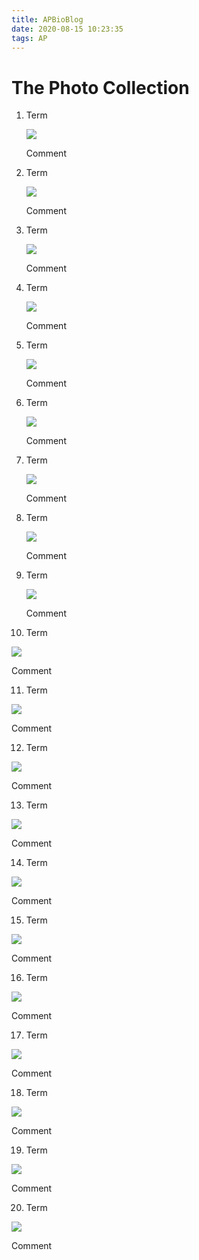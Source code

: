 ```yaml
---
title: APBioBlog
date: 2020-08-15 10:23:35
tags: AP
---
```


# The Photo Collection

1. Term

   ![](APBioBlog/APBio1.JPEG)

   Comment

2. Term

   ![](APBioBlog/APBio2.JPEG)

   Comment

3. Term

   ![](APBioBlog/APBio3.JPEG)

   Comment

4. Term

   ![](APBioBlog/APBio4.JPEG)

   Comment

5. Term

   ![](APBioBlog/APBio5.JPEG)

   Comment

6. Term

   ![](APBioBlog/APBio6.JPEG)

   Comment

7. Term

   ![](APBioBlog/APBio7.JPEG)

   Comment

8. Term

   ![](APBioBlog/APBio8.JPEG)

   Comment

9. Term

   ![](APBioBlog/APBio9.JPEG)

   Comment

10. Term

   ![](APBioBlog/APBio10.JPEG)

   Comment

11. Term

   ![](APBioBlog/APBio11.JPEG)

   Comment

12. Term

   ![](APBioBlog/APBio12.JPEG)

   Comment

13. Term

   ![](APBioBlog/APBio13.JPEG)

   Comment

14. Term

   ![](APBioBlog/APBio14.JPEG)

   Comment

15. Term

   ![](APBioBlog/APBio15.JPEG)

   Comment

16. Term

   ![](APBioBlog/APBio16.JPEG)

   Comment

17. Term

   ![](APBioBlog/APBio17.JPEG)

   Comment

18. Term

   ![](APBioBlog/APBio18.JPEG)

   Comment

19. Term

   ![](APBioBlog/APBio19.JPEG)

   Comment

20. Term

   ![](APBioBlog/APBio20.JPEG)

   Comment

